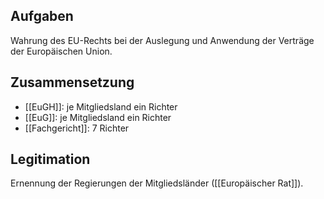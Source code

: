 
Aufgaben
---
Wahrung des EU-Rechts bei der Auslegung und Anwendung der Verträge der Europäischen Union.

Zusammensetzung 
---
- [[EuGH]]: je Mitgliedsland ein Richter
- [[EuG]]: je Mitgliedsland ein Richter
- [[Fachgericht]]: 7 Richter

Legitimation
---
Ernennung der Regierungen der Mitgliedsländer ([[Europäischer Rat]]).